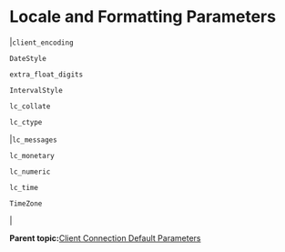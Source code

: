 # Locale and Formatting Parameters 

|`client_encoding`

 `DateStyle`

 `extra_float_digits`

 `IntervalStyle`

 `lc_collate`

 `lc_ctype`

|`lc_messages`

 `lc_monetary`

 `lc_numeric`

 `lc_time`

 `TimeZone`

|

**Parent topic:**[Client Connection Default Parameters](../topics/g-client-connection-default-parameters.html)

